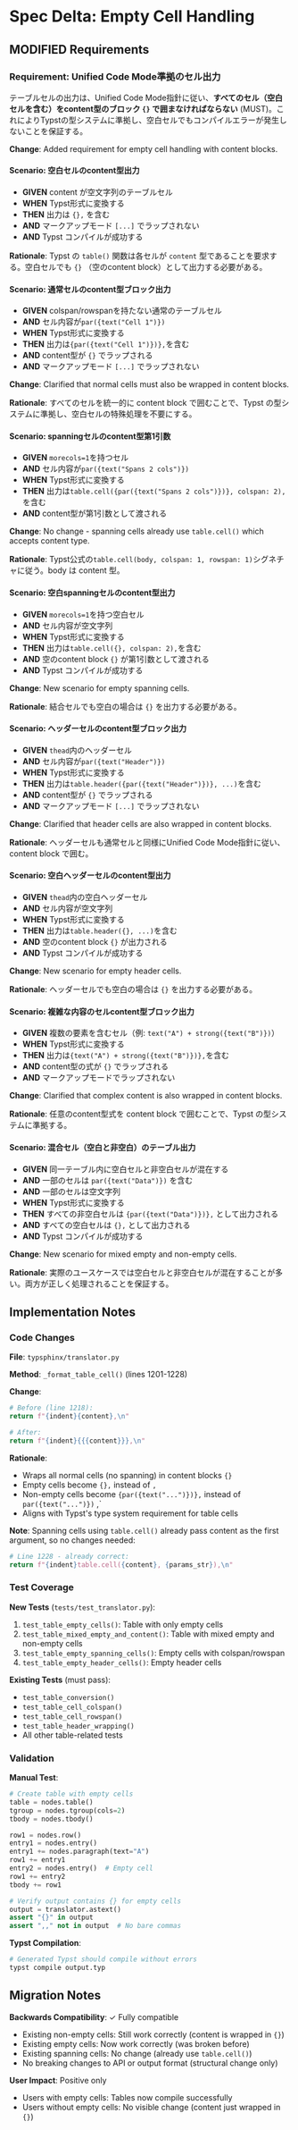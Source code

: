 # Spec Delta: Empty Cell Handling

## MODIFIED Requirements

### Requirement: Unified Code Mode準拠のセル出力

テーブルセルの出力は、Unified Code Mode指針に従い、**すべてのセル（空白セルを含む）をcontent型のブロック `{}` で囲まなければならない** (MUST)。これによりTypstの型システムに準拠し、空白セルでもコンパイルエラーが発生しないことを保証する。

**Change**: Added requirement for empty cell handling with content blocks.

#### Scenario: 空白セルのcontent型出力

- **GIVEN** content が空文字列のテーブルセル
- **WHEN** Typst形式に変換する
- **THEN** 出力は `{},` を含む
- **AND** マークアップモード `[...]` でラップされない
- **AND** Typst コンパイルが成功する

**Rationale**: Typst の `table()` 関数は各セルが `content` 型であることを要求する。空白セルでも `{}` （空のcontent block）として出力する必要がある。

#### Scenario: 通常セルのcontent型ブロック出力

- **GIVEN** colspan/rowspanを持たない通常のテーブルセル
- **AND** セル内容が`par({text("Cell 1")})`
- **WHEN** Typst形式に変換する
- **THEN** 出力は`{par({text("Cell 1")})},`を含む
- **AND** content型が `{}` でラップされる
- **AND** マークアップモード `[...]` でラップされない

**Change**: Clarified that normal cells must also be wrapped in content blocks.

**Rationale**: すべてのセルを統一的に content block で囲むことで、Typst の型システムに準拠し、空白セルの特殊処理を不要にする。

#### Scenario: spanningセルのcontent型第1引数

- **GIVEN** `morecols=1`を持つセル
- **AND** セル内容が`par({text("Spans 2 cols")})`
- **WHEN** Typst形式に変換する
- **THEN** 出力は`table.cell({par({text("Spans 2 cols")})}, colspan: 2),`を含む
- **AND** content型が第1引数として渡される

**Change**: No change - spanning cells already use `table.cell()` which accepts content type.

**Rationale**: Typst公式の`table.cell(body, colspan: 1, rowspan: 1)`シグネチャに従う。body は content 型。

#### Scenario: 空白spanningセルのcontent型出力

- **GIVEN** `morecols=1`を持つ空白セル
- **AND** セル内容が空文字列
- **WHEN** Typst形式に変換する
- **THEN** 出力は`table.cell({}, colspan: 2),`を含む
- **AND** 空のcontent block `{}` が第1引数として渡される
- **AND** Typst コンパイルが成功する

**Change**: New scenario for empty spanning cells.

**Rationale**: 結合セルでも空白の場合は `{}` を出力する必要がある。

#### Scenario: ヘッダーセルのcontent型ブロック出力

- **GIVEN** `thead`内のヘッダーセル
- **AND** セル内容が`par({text("Header")})`
- **WHEN** Typst形式に変換する
- **THEN** 出力は`table.header({par({text("Header")})}, ...)`を含む
- **AND** content型が `{}` でラップされる
- **AND** マークアップモード `[...]` でラップされない

**Change**: Clarified that header cells are also wrapped in content blocks.

**Rationale**: ヘッダーセルも通常セルと同様にUnified Code Mode指針に従い、content block で囲む。

#### Scenario: 空白ヘッダーセルのcontent型出力

- **GIVEN** `thead`内の空白ヘッダーセル
- **AND** セル内容が空文字列
- **WHEN** Typst形式に変換する
- **THEN** 出力は`table.header({}, ...)`を含む
- **AND** 空のcontent block `{}` が出力される
- **AND** Typst コンパイルが成功する

**Change**: New scenario for empty header cells.

**Rationale**: ヘッダーセルでも空白の場合は `{}` を出力する必要がある。

#### Scenario: 複雑な内容のセルcontent型ブロック出力

- **GIVEN** 複数の要素を含むセル（例: `text("A") + strong({text("B")})`）
- **WHEN** Typst形式に変換する
- **THEN** 出力は`{text("A") + strong({text("B")})},`を含む
- **AND** content型の式が `{}` でラップされる
- **AND** マークアップモードでラップされない

**Change**: Clarified that complex content is also wrapped in content blocks.

**Rationale**: 任意のcontent型式を content block で囲むことで、Typst の型システムに準拠する。

#### Scenario: 混合セル（空白と非空白）のテーブル出力

- **GIVEN** 同一テーブル内に空白セルと非空白セルが混在する
- **AND** 一部のセルは `par({text("Data")})` を含む
- **AND** 一部のセルは空文字列
- **WHEN** Typst形式に変換する
- **THEN** すべての非空白セルは `{par({text("Data")})},` として出力される
- **AND** すべての空白セルは `{},` として出力される
- **AND** Typst コンパイルが成功する

**Change**: New scenario for mixed empty and non-empty cells.

**Rationale**: 実際のユースケースでは空白セルと非空白セルが混在することが多い。両方が正しく処理されることを保証する。

## Implementation Notes

### Code Changes

**File**: `typsphinx/translator.py`

**Method**: `_format_table_cell()` (lines 1201-1228)

**Change**:
```python
# Before (line 1218):
return f"{indent}{content},\n"

# After:
return f"{indent}{{{content}}},\n"
```

**Rationale**:
- Wraps all normal cells (no spanning) in content blocks `{}`
- Empty cells become `{},` instead of `,`
- Non-empty cells become `{par({text("...")})},` instead of `par({text("...")})` ,`
- Aligns with Typst's type system requirement for table cells

**Note**: Spanning cells using `table.cell()` already pass content as the first argument, so no changes needed:
```python
# Line 1228 - already correct:
return f"{indent}table.cell({content}, {params_str}),\n"
```

### Test Coverage

**New Tests** (`tests/test_translator.py`):

1. `test_table_empty_cells()`: Table with only empty cells
2. `test_table_mixed_empty_and_content()`: Table with mixed empty and non-empty cells
3. `test_table_empty_spanning_cells()`: Empty cells with colspan/rowspan
4. `test_table_empty_header_cells()`: Empty header cells

**Existing Tests** (must pass):
- `test_table_conversion()`
- `test_table_cell_colspan()`
- `test_table_cell_rowspan()`
- `test_table_header_wrapping()`
- All other table-related tests

### Validation

**Manual Test**:
```python
# Create table with empty cells
table = nodes.table()
tgroup = nodes.tgroup(cols=2)
tbody = nodes.tbody()

row1 = nodes.row()
entry1 = nodes.entry()
entry1 += nodes.paragraph(text="A")
row1 += entry1
entry2 = nodes.entry()  # Empty cell
row1 += entry2
tbody += row1

# Verify output contains {} for empty cells
output = translator.astext()
assert "{}" in output
assert ",," not in output  # No bare commas
```

**Typst Compilation**:
```bash
# Generated Typst should compile without errors
typst compile output.typ
```

## Migration Notes

**Backwards Compatibility**: ✓ Fully compatible

- Existing non-empty cells: Still work correctly (content is wrapped in `{}`)
- Existing empty cells: Now work correctly (was broken before)
- Existing spanning cells: No change (already use `table.cell()`)
- No breaking changes to API or output format (structural change only)

**User Impact**: Positive only

- Users with empty cells: Tables now compile successfully
- Users without empty cells: No visible change (content just wrapped in `{}`)
